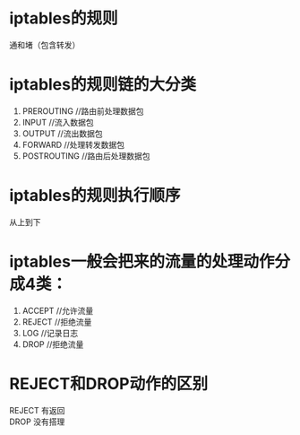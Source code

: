 # iptables的规则  
通和堵（包含转发）

# iptables的规则链的大分类  
1. PREROUTING   //路由前处理数据包  
2. INPUT    //流入数据包  
3. OUTPUT   //流出数据包  
4. FORWARD  //处理转发数据包  
5. POSTROUTING  //路由后处理数据包  
# iptables的规则执行顺序  
从上到下  
# iptables一般会把来的流量的处理动作分成4类：  
1. ACCEPT //允许流量  
2. REJECT //拒绝流量  
3. LOG  //记录日志  
4. DROP //拒绝流量  
# REJECT和DROP动作的区别  
REJECT 有返回  
DROP 没有搭理  
